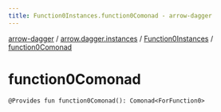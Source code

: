 ```yaml
---
title: Function0Instances.function0Comonad - arrow-dagger
---
```


[arrow-dagger](../../index.html) / [arrow.dagger.instances](../index.html) / [Function0Instances](index.html) / [function0Comonad](./function0-comonad.html)

# function0Comonad

`@Provides fun function0Comonad(): Comonad<ForFunction0>`
